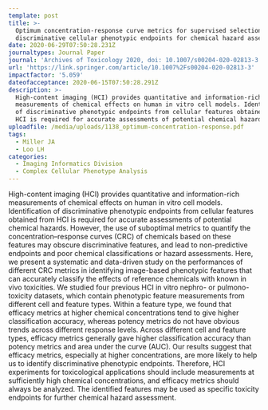 ```yaml
---
template: post
title: >-
  Optimum concentration-response curve metrics for supervised selection of
  discriminative cellular phenotypic endpoints for chemical hazard assessment 
date: 2020-06-29T07:50:28.231Z
journaltypes: Journal Paper
journal: 'Archives of Toxicology 2020, doi: 10.1007/s00204-020-02813-3'
url: 'https://link.springer.com/article/10.1007%2Fs00204-020-02813-3'
impactfactor: '5.059'
dateofacceptance: 2020-06-15T07:50:28.291Z
description: >-
  High-content imaging (HCI) provides quantitative and information-rich
  measurements of chemical effects on human in vitro cell models. Identification
  of discriminative phenotypic endpoints from cellular features obtained from
  HCI is required for accurate assessments of potential chemical hazards.
uploadfile: /media/uploads/1138_optimum-concentration-response.pdf
tags:
  - Miller JA
  - Loo LH
categories:
  - Imaging Informatics Division
  - Complex Cellular Phenotype Analysis
---
```

High-content imaging (HCI) provides quantitative and information-rich measurements of chemical effects on human in vitro cell models. Identification of discriminative phenotypic endpoints from cellular features obtained from HCI is required for accurate assessments of potential chemical hazards. However, the use of suboptimal metrics to quantify the concentration–response curves (CRC) of chemicals based on these features may obscure discriminative features, and lead to non-predictive endpoints and poor chemical classifications or hazard assessments. Here, we present a systematic and data-driven study on the performances of different CRC metrics in identifying image-based phenotypic features that can accurately classify the effects of reference chemicals with known in vivo toxicities. We studied four previous HCI in vitro nephro- or pulmono-toxicity datasets, which contain phenotypic feature measurements from different cell and feature types. Within a feature type, we found that efficacy metrics at higher chemical concentrations tend to give higher classification accuracy, whereas potency metrics do not have obvious trends across different response levels. Across different cell and feature types, efficacy metrics generally gave higher classification accuracy than potency metrics and area under the curve (AUC). Our results suggest that efficacy metrics, especially at higher concentrations, are more likely to help us to identify discriminative phenotypic endpoints. Therefore, HCI experiments for toxicological applications should include measurements at sufficiently high chemical concentrations, and efficacy metrics should always be analyzed. The identified features may be used as specific toxicity endpoints for further chemical hazard assessment.

